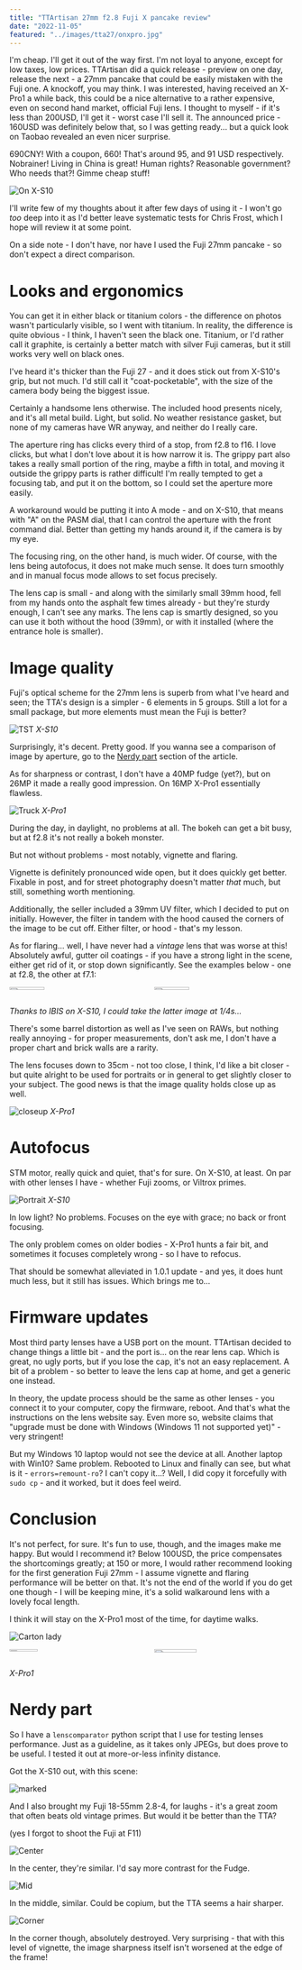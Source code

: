 ```yaml
---
title: "TTArtisan 27mm f2.8 Fuji X pancake review"
date: "2022-11-05"
featured: "../images/tta27/onxpro.jpg"
---
```


I'm cheap. I'll get it out of the way first. I'm not loyal to anyone, except for low taxes, low prices. TTArtisan did a quick release - preview on one day, release the next - a 27mm pancake that could be easily mistaken with the Fuji one. A knockoff, you may think. I was interested, having received an X-Pro1 a while back, this could be a nice alternative to a rather expensive, even on second hand market, official Fuji lens. I thought to myself - if it's less than 200USD, I'll get it - worst case I'll sell it. The announced price - 160USD was definitely below that, so I was getting ready... but a quick look on Taobao revealed an even nicer surprise.

690CNY! With a coupon, 660! That's around 95, and 91 USD respectively. Nobrainer! Living in China is great! Human rights? Reasonable government? Who needs that?! Gimme cheap stuff!

![On X-S10](../images/tta27/onxs10.jpg)

I'll write few of my thoughts about it after few days of using it - I won't go _too_ deep into it as I'd better leave systematic tests for Chris Frost, which I hope will review it at some point.

On a side note - I don't have, nor have I used the Fuji 27mm pancake - so don't expect a direct comparison.

# Looks and ergonomics

You can get it in either black or titanium colors - the difference on photos wasn't particularly visible, so I went with titanium. In reality, the difference is quite obvious - I think, I haven't seen the black one. Titanium, or I'd rather call it graphite, is certainly a better match with silver Fuji cameras, but it still works very well on black ones.

I've heard it's thicker than the Fuji 27 - and it does stick out from X-S10's grip, but not much. I'd still call it "coat-pocketable", with the size of the camera body being the biggest issue.

Certainly a handsome lens otherwise. The included hood presents nicely, and it's all metal build. Light, but solid. No weather resistance gasket, but none of my cameras have WR anyway, and neither do I really care.

The aperture ring has clicks every third of a stop, from f2.8 to f16. I love clicks, but what I don't love about it is how narrow it is. The grippy part also takes a really small portion of the ring, maybe a fifth in total, and moving it outside the grippy parts is rather difficult! I'm really tempted to get a focusing tab, and put it on the bottom, so I could set the aperture more easily.

A workaround would be putting it into A mode - and on X-S10, that means with "A" on the PASM dial, that I can control the aperture with the front command dial. Better than getting my hands around it, if the camera is by my eye.

The focusing ring, on the other hand, is much wider. Of course, with the lens being autofocus, it does not make much sense. It does turn smoothly and in manual focus mode allows to set focus precisely. 

The lens cap is small - and along with the similarly small 39mm hood, fell from my hands onto the asphalt few times already - but they're sturdy enough, I can't see any marks. The lens cap is smartly designed, so you can use it both without the hood (39mm), or with it installed (where the entrance hole is smaller).

# Image quality

Fuji's optical scheme for the 27mm lens is superb from what I've heard and seen; the TTA's design is a simpler - 6 elements in 5 groups. Still a lot for a small package, but more elements must mean the Fuji is better?

![TST](../images/tta27/neon.jpg)
_X-S10_

Surprisingly, it's decent. Pretty good. If you wanna see a comparison of image by aperture, go to the [Nerdy part](#nerdy-part) section of the article.

As for sharpness or contrast, I don't have a 40MP fudge (yet?), but on 26MP it made a really good impression. On 16MP X-Pro1 essentially flawless.

![Truck](../images/tta27/truck.jpg)
_X-Pro1_

During the day, in daylight, no problems at all. The bokeh can get a bit busy, but at f2.8 it's not really a bokeh monster.

But not without problems - most notably, vignette and flaring.

Vignette is definitely pronounced wide open, but it does quickly get better. Fixable in post, and for street photography doesn't matter _that_ much, but still, something worth mentioning.

Additionally, the seller included a 39mm UV filter, which I decided to put on initially. However, the filter in tandem with the hood caused the corners of the image to be cut off. Either filter, or hood - that's my lesson.

As for flaring... well, I have never had a *vintage* lens that was worse at this! Absolutely awful, gutter oil coatings - if you have a strong light in the scene, either get rid of it, or stop down significantly. See the examples below - one at f2.8, the other at f7.1:

<div style="display:flex">
     <div style="flex:1;padding-left;">
          <img src="../images/tta27/flare_wideopen.jpg" width="50%"/>
     </div>
     <div style="flex:1;padding-left:10px;">
          <img src="../images/tta27/flare_stopped.jpg" width="50%"/>
     </div>
</div>  

_Thanks to IBIS on X-S10, I could take the latter image at 1/4s..._

There's some barrel distortion as well as I've seen on RAWs, but nothing really annoying - for proper measurements, don't ask me, I don't have a proper chart and brick walls are a rarity.

The lens focuses down to 35cm - not too close, I think, I'd like a bit closer - but quite alright to be used for portraits or in general to get slightly closer to your subject. The good news is that the image quality holds close up as well.

![closeup](../images/tta27/gauge.jpg)
_X-Pro1_

# Autofocus

STM motor, really quick and quiet, that's for sure. On X-S10, at least. On par with other lenses I have - whether Fuji zooms, or Viltrox primes.

![Portrait](../images/tta27/portrait.jpg)
_X-S10_

In low light? No problems. Focuses on the eye with grace; no back or front focusing.

The only problem comes on older bodies - X-Pro1 hunts a fair bit, and sometimes it focuses completely wrong - so I have to refocus. 

That should be somewhat alleviated in 1.0.1 update - and yes, it does hunt much less, but it still has issues. Which brings me to...

# Firmware updates

Most third party lenses have a USB port on the mount. TTArtisan decided to change things a little bit - and the port is... on the rear lens cap. Which is great, no ugly ports, but if you lose the cap, it's not an easy replacement. A bit of a problem - so better to leave the lens cap at home, and get a generic one instead.

In theory, the update process should be the same as other lenses - you connect it to your computer, copy the firmware, reboot. And that's what the instructions on the lens website say. Even more so, website claims that "upgrade must be done with Windows (Windows 11 not supported yet)" - very stringent!

But my Windows 10 laptop would not see the device at all. Another laptop with Win10? Same problem. Rebooted to Linux and finally can see, but what is it - ``errors=remount-ro``? I can't copy it...? Well, I did copy it forcefully with ``sudo cp`` - and it worked, but it does feel weird. 

# Conclusion

It's not perfect, for sure. It's fun to use, though, and the images make me happy. But would I recommend it? Below 100USD, the price compensates the shortcomings greatly; at 150 or more, I would rather recommend looking for the first generation Fuji 27mm - I assume vignette and flaring performance will be better on that. It's not the end of the world if you do get one though - I will be keeping mine, it's a solid walkaround lens with a lovely focal length.

I think it will stay on the X-Pro1 most of the time, for daytime walks.

![Carton lady](../images/tta27/cartonlady.jpg)

<div style="display:flex">
     <div style="flex:1;padding-left;">
          <img src="../images/tta27/scooter.jpg" width="45%"/>
     </div>
     <div style="flex:1;padding-left:10px;">
          <img src="../images/tta27/clothes.jpg" width="55%"/>
     </div>
</div>

_X-Pro1_

# Nerdy part

So I have a ``lenscomparator`` python script that I use for testing lenses performance. Just as a guideline, as it takes only JPEGs, but does prove to be useful. I tested it out at more-or-less infinity distance.

Got the X-S10 out, with this scene:

![marked](../images/tta27/Marked.jpg)

And I also brought my Fuji 18-55mm 2.8-4, for laughs - it's a great zoom that often beats old vintage primes. But would it be better than the TTA?

(yes I forgot to shoot the Fuji at F11)

![Center](../images/tta27/Comparison_center.jpg)

In the center, they're similar. I'd say more contrast for the Fudge.

![Mid](../images/tta27/Comparison_mid.jpg)

In the middle, similar. Could be copium, but the TTA seems a hair sharper.

![Corner](../images/tta27/Comparison_corner.jpg)

In the corner though, absolutely destroyed. Very surprising - that with this level of vignette, the image sharpness itself isn't worsened at the edge of the frame!